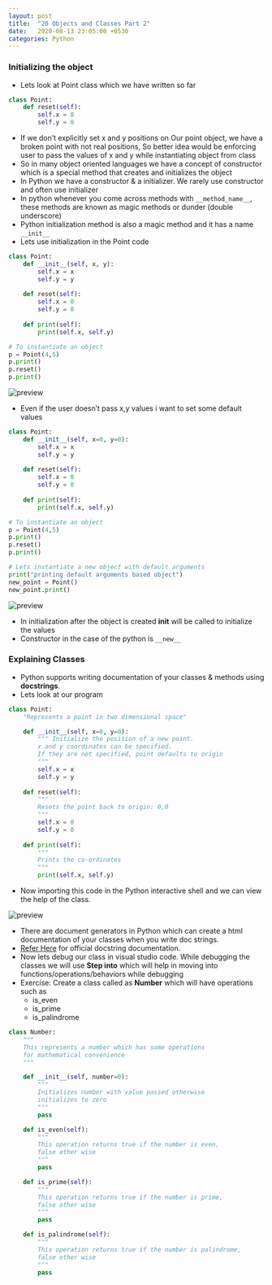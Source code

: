 ```yaml
---
layout: post
title:  "20 Objects and Classes Part 2"
date:   2020-08-13 23:05:00 +0530
categories: Python
---
```

### Initializing the object
* Lets look at Point class which we have written so far
```python
class Point:
    def reset(self):
        self.x = 0
        self.y = 0
```
* If we don’t explicitly set x and y positions on Our point object, we have a broken point with not real positions, So better idea would be enforcing user to pass the values of x and y while instantiating object from class
* So in many object oriented languages we have a concept of constructor which is a special method that creates and initializes the object
* In Python we have a constructor & a initializer. We rarely use constructor and often use initializer
* In python whenever you come across methods with ```__method_name__```, these methods are known as magic methods or dunder (double underscore)
* Python initialization method is also a magic method and it has a name ```__init__```
* Lets use initialization in the Point code

```python
class Point:
    def __init__(self, x, y):
        self.x = x
        self.y = y
    
    def reset(self):
        self.x = 0
        self.y = 0
    
    def print(self):
        print(self.x, self.y)

# To instantiate an object
p = Point(4,5)
p.print()
p.reset()
p.print()
```
![preview](../../../../assets/python68.png)

* Even if the user doesn’t pass x,y values i want to set some default values

```python
class Point:
    def __init__(self, x=0, y=0):
        self.x = x
        self.y = y
    
    def reset(self):
        self.x = 0
        self.y = 0
    
    def print(self):
        print(self.x, self.y)

# To instantiate an object
p = Point(4,5)
p.print()
p.reset()
p.print()

# Lets instantiate a new object with default arguments
print("printing default arguments based object")
new_point = Point()
new_point.print()
```
![preview](../../../../assets/python69.png)

* In initialization after the object is created __init__ will be called to initialize the values
* Constructor in the case of the python is ```__new__```

### Explaining Classes
* Python supports writing documentation of your classes & methods using __docstrings__.
* Lets look at our program

```python
class Point:
    "Represents a point in two dimensional space"

    def __init__(self, x=0, y=0):
        """ Initialize the position of a new point. 
        x and y coordinates can be specified. 
        If they are not specified, point defaults to origin
        """
        self.x = x
        self.y = y
    
    def reset(self):
        """
        Resets the point back to origin: 0,0
        """
        self.x = 0
        self.y = 0
    
    def print(self):
        """
        Prints the co-ordinates
        """
        print(self.x, self.y)
```
* Now importing this code in the Python interactive shell and we can view the help of the class.

![preview](../../../../assets/python70.png)

* There are document generators in Python which can create a html documentation of your classes when you write doc strings.
* [Refer Here](https://www.python.org/dev/peps/pep-0257/#:~:text=A%20docstring%20is%20a%20string,module%20should%20also%20have%20docstrings.) for official docstring documentation.
* Now lets debug our class in visual studio code. While debugging the classes we will use __Step into__ which will help in moving into functions/operations/behaviors while debugging
* Exercise: Create a class called as __Number__ which will have operations such as
  * is_even
  * is_prime
  * is_palindrome
 
```python
class Number:
    """ 
    This represents a number which has some operations 
    for mathematical convenience
    """

    def __init__(self, number=0):
        """
        Initializes number with value passed otherwise
        initializes to zero
        """
        pass

    def is_even(self):
        """
        This operation returns true if the number is even,
        false other wise
        """
        pass

    def is_prime(self):
        """
        This operation returns true if the number is prime,
        false other wise
        """
        pass

    def is_palindrome(self):
        """
        This operation returns true if the number is palindrome,
        false other wise
        """
        pass
```
